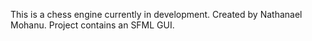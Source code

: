 This is a chess engine currently in development. Created by Nathanael Mohanu. 
Project contains an SFML GUI.
